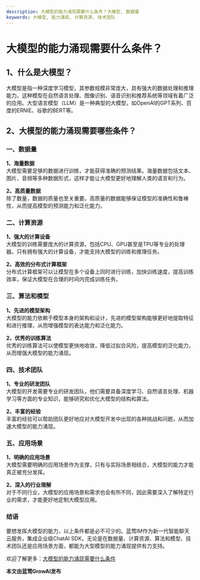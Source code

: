 ```yaml
---
description: 大模型的能力涌现需要什么条件？大模型, 数据量
keywords: 大模型, 能力涌现, 计算资源, 技术团队
---
```

# 大模型的能力涌现需要什么条件？

## 1、什么是大模型？

大模型是指一种深度学习模型，其参数规模非常庞大，具有强大的数据处理和推理能力。这种模型在自然语言处理、图像识别、语音识别和推荐系统等领域有着广泛的应用。大型语言模型（LLM）是一种典型的大模型，如OpenAI的GPT系列、百度的ERNIE、谷歌的BERT等。

## 2、大模型的能力涌现需要哪些条件？

### 一、数据量

**1、海量数据**  
大模型需要足够的数据进行训练，才能获得准确的预测结果。海量数据包括文本、图片、音频等多种数据形式，这样才能让大模型更好地理解人类的语言和行为。

**2、高质量数据**  
除了数量，数据的质量也至关重要。高质量的数据能够保证模型的准确性和鲁棒性，从而提高模型的预测能力和泛化能力。

### 二、计算资源

**1、强大的计算设备**  
大模型的训练需要庞大的计算资源，包括CPU、GPU甚至是TPU等专业的处理器。只有拥有强大的计算设备，才能支持大模型的训练和推理任务。

**2、高效的分布式计算框架**  
分布式计算框架可以让模型在多个设备上同时进行训练，加快训练速度，提高训练效率，保证大模型在合理的时间内完成训练任务。

### 三、算法和模型

**1、先进的模型架构**  
大模型的能力依赖于模型本身的架构和设计，先进的模型架构能够更好地提取特征和进行推理，从而增强模型的表达能力和泛化能力。

**2、优秀的训练算法**  
优秀的训练算法可以使模型更快地收敛，降低过拟合风险，提高模型的泛化能力，从而增强大模型的能力涌现。

### 四、技术团队

**1、专业的研发团队**  
大模型的开发需要专业的研发团队，他们需要具备深度学习、自然语言处理、机器学习等方面的专业知识，能够研究和优化大模型的结构和算法。

**2、丰富的经验**  
丰富的经验可以帮助团队更好地应对大模型开发中出现的各种挑战和问题，从而加速大模型的能力涌现。

### 五、应用场景

**1、明确的应用场景**  
大模型需要明确的应用场景作为支撑，只有与实际场景相结合，大模型的能力才能真正被充分发挥。

**2、深入的行业理解**  
对于不同行业，大模型的应用场景和需求也会有所不同，因此需要深入了解特定行业的需求，才能更好地定制大模型应用。

### 结语

要想发挥大模型的能力，以上条件都是必不可少的。蓝莺IM作为新一代智能聊天云服务，集成企业级ChatAI SDK，无论是在数据量、计算资源、算法和模型、技术团队还是应用场景方面，都能为大型模型的能力涌现提供有力支持。

欢迎了解更多：[大模型的能力涌现需要什么条件](https://www.lanyingim.com)

**本文由蓝莺GrowAI发布**